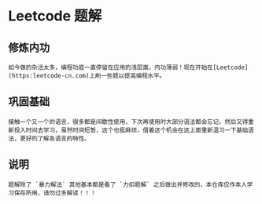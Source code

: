 # Leetcode 题解

## 修炼内功
    如今做的杂活太多，编程功底一直停留在应用的浅层面，内功薄弱！现在开始在[Leetcode](https:leetcode-cn.com)上刷一些题以提高编程水平。

## 巩固基础
    接触一个又一个的语言，很多都是间歇性使用，下次再使用时大部分语法都会忘记，然后又得重新投入时间去学习，虽然时间短暂，这个也挺麻烦，借着这个机会在这上面重新温习一下基础语法，更好的了解各语言的特性。

## 说明
    题解除了 `暴力解法` 其他基本都是看了 `力扣题解` 之后做出并修改的，本仓库仅作本人学习保存所用，请勿过多解读！！！